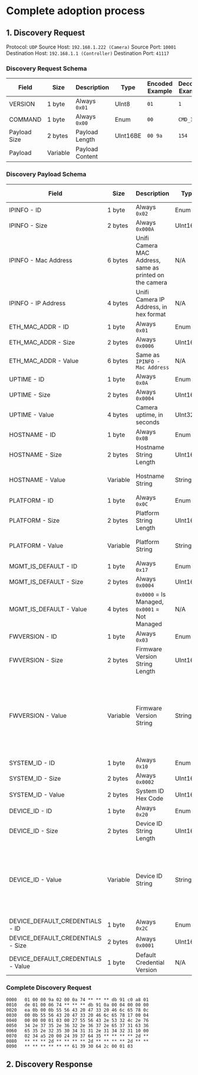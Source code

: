 # Complete adoption process

## 1. Discovery Request

Protocol: `UDP`
Source Host: `192.168.1.222 (Camera)`
Source Port: `10001`
Destination Host: `192.168.1.1 (Controller)`
Destination Port: `41117`


### Discovery Request Schema

| Field         | Size     | Description     | Type     |  Encoded Example | Decoded Example |
| ------------- | -------- | --------------- | -------- |----------------- | --------------- |
| VERSION       | 1 byte   | Always `0x01`   | UInt8    | `01`             | `1`             |
| COMMAND       | 1 byte   | Always `0x00`   | Enum     | `00`             | `CMD_INFO`      |
| Payload Size  | 2 bytes  | Payload Length  | UInt16BE | `00 9a`          | `154`           |
| Payload       | Variable | Payload Content |          |                  |                 |

### Discovery Payload Schema

| Field                              | Size     | Description                                             | Type     | Encoded Example                    | Decoded Example     |
| ---------------------------------- | -------- | ------------------------------------------------------- | -------- | ---------------------------------- | -------------------- |
| IPINFO - ID                        | 1 byte   | Always `0x02`                                           | Enum     | `02`                               | `IPINFO`             |
| IPINFO - Size                      | 2 bytes  | Always `0x000A`                                         | UInt16BE | `00 0A`                            | `10`                 |
| IPINFO - Mac Address               | 6 bytes  | Unifi Camera MAC Address, same as printed on the camera | N/A      | `74 ** ** ** DB 91`                | `74:**:**:**:DB:91`  |
| IPINFO - IP Address                | 4 bytes  | Unifi Camera IP Address, in hex format                  | N/A      | `C0 A8 01 DE`                      | `192.168.1.222`      |
| ETH_MAC_ADDR - ID                  | 1 byte   | Always `0x01`                                           | Enum     | `01`                               | `ETH_MAC_ADDR`       |
| ETH_MAC_ADDR - Size                | 2 bytes  | Always `0x0006`                                         | UInt16BE | `00 06`                            | `6`                  |
| ETH_MAC_ADDR - Value               | 6 bytes  | Same as `IPINFO - Mac Address`                          | N/A      | `74 ** ** ** DB 91`                | `74:**:**:**:DB:91`  |
| UPTIME - ID                        | 1 byte   | Always `0x0A`                                           | Enum     | `0A`                               | `UPTIME`             |
| UPTIME - Size                      | 2 bytes  | Always `0x0004`                                         | UInt16BE | `00 04`                            | `4`                  |
| UPTIME - Value                     | 4 bytes  | Camera uptime, in seconds                               | UInt32BE | `00 00 00 EA`                      | `234`                |
| HOSTNAME - ID                      | 1 byte   | Always `0x0B`                                           | Enum     | `0B`                               | `HOSTNAME`           |
| HOSTNAME - Size                    | 2 bytes  | Hostname String Length                                  | UInt16BE | `00 0B`                            | `11`                 |
| HOSTNAME - Value                   | Variable | Hostname String                                         | String   | `55 56 43 20 47 33 20 46 6C 65 78` | `UVC G3 Flex`        |
| PLATFORM - ID                      | 1 byte   | Always `0x0C`                                           | Enum     | `0C`                               | `PLATFORM`           |
| PLATFORM - Size                    | 2 bytes  | Platform String Length                                  | UInt16BE | `00 0B`                            | `11`                 |
| PLATFORM - Value                   | Variable | Platform String                                         | String   | `55 56 43 20 47 33 20 46 6C 65 78` | `UVC G3 Flex`        |
| MGMT_IS_DEFAULT - ID               | 1 byte   | Always `0x17`                                           | Enum     | `17`                               | `MGMT_IS_DEFAULT`    |
| MGMT_IS_DEFAULT - Size             | 2 bytes  | Always `0x0004`                                         | UInt16BE | `00 04`                            | `4`                  |
| MGMT_IS_DEFAULT - Value            | 4 bytes  | `0x0000` = Is Managed, `0x0001` = Not Managed           | N/A      | `00 00 00 01`                      | `Not Managed`        |
| FWVERSION - ID                     | 1 byte   | Always `0x03`                                           | Enum     | `03`                               | `FWVERSION`          |
| FWVERSION - Size                   | 2 bytes  | Firmware Version String Length                          | UInt16BE | `00 27`                            | `39`                 |
| FWVERSION - Value                  | Variable | Firmware Version String                                 | String   | `55 56 43 2E 53 32 4C 2E 76 34 2E 37 35 2E 36 32 2E 36 37 2E 65 37 31 63 36 65 35 2E 32 35 30 34 31 31 2E 31 34 32 31`  | `UVC.S2L.v4.75.62.67.e71c6e5.250411.1421` |
| SYSTEM_ID - ID                     | 1 byte   | Always `0x10`                                           | Enum     | `10`                               | `SYSTEM_ID`          |
| SYSTEM_ID - Size                   | 2 bytes  | Always `0x0002`                                         | UInt16BE | `00 02`                            | `2`                  |
| SYSTEM_ID - Value                  | 2 bytes  | System ID Hex Code                                      | UInt16LE | `34 A5`                            | `0xa534`             |
| DEVICE_ID - ID                     | 1 byte   | Always `0x20`                                           | Enum     | `20`                               | `DEVICE_ID`          |
| DEVICE_ID - Size                   | 2 bytes  | Device ID String Length                                 | UInt16BE | `00 24`                            | `36`                 |
| DEVICE_ID - Value                  | Variable | Device ID String                                        | String   | `39 37 64 35 ** ** ** ** 2D ** ** ** ** 2D ** ** ** ** 2D ** ** ** ** 2D ** ** ** ** ** ** ** ** 61 39 30 64` | `97d5****-****-****-****-********a90d`        |
| DEVICE_DEFAULT_CREDENTIALS - ID    | 1 byte   | Always `0x2C`                                           | Enum     | `2C`                               | `DEVICE_DEFAULT_CREDENTIALS` |
| DEVICE_DEFAULT_CREDENTIALS - Size  | 2 bytes  | Always `0x0001`                                         | UInt16BE | `00 01`                            | `1`                  |
| DEVICE_DEFAULT_CREDENTIALS - Value | 1 byte   | Default Credential Version                              | N/A      | `03`                               |                      |

### Complete Discovery Request

```
0000   01 00 00 9a 02 00 0a 74 ** ** ** db 91 c0 a8 01
0010   de 01 00 06 74 ** ** ** db 91 0a 00 04 00 00 00
0020   ea 0b 00 0b 55 56 43 20 47 33 20 46 6c 65 78 0c
0030   00 0b 55 56 43 20 47 33 20 46 6c 65 78 17 00 04
0040   00 00 00 01 03 00 27 55 56 43 2e 53 32 4c 2e 76
0050   34 2e 37 35 2e 36 32 2e 36 37 2e 65 37 31 63 36
0060   65 35 2e 32 35 30 34 31 31 2e 31 34 32 31 10 00
0070   02 34 a5 20 00 24 39 37 64 35 ** ** ** ** 2d **
0080   ** ** ** 2d ** ** ** ** 2d ** ** ** ** 2d ** **
0090   ** ** ** ** ** ** 61 39 30 64 2c 00 01 03
```

## 2. Discovery Response

